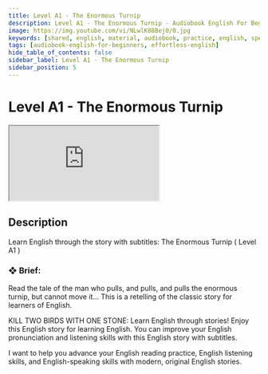 ```yaml
---
title: Level A1 - The Enormous Turnip
description: Level A1 - The Enormous Turnip - Audiobook English For Beginners
image: https://img.youtube.com/vi/NLwlK88Bej0/0.jpg
keywords: [shared, english, material, audiobook, practice, english, speaking]
tags: [audiobook-english-for-beginners, effortless-english]
hide_table_of_contents: false
sidebar_label: Level A1 - The Enormous Turnip
sidebar_position: 5
---
```


# Level A1 - The Enormous Turnip

<div class="video-container">
<iframe src="https://www.youtube.com/embed/NLwlK88Bej0?controls=0" title="YouTube video player"></iframe>
<a href="https://www.youtube.com/watch?list=PL___7gkXqjbx7FtKf1v6aTPhzl-k6J3qW&v=NLwlK88Bej0" target="_blank"></a>
</div>

## Description

Learn English through the story with subtitles: The Enormous Turnip ( Level A1 )

### ❖ Brief:

Read the tale of the man who pulls, and pulls, and pulls the enormous turnip, but cannot move it... This is a retelling of the classic story for learners of English.

KILL TWO BIRDS WITH ONE STONE: Learn English through stories! Enjoy this English story for learning English. You can improve your English pronunciation and listening skills with this English story with subtitles.

I want to help you advance your English reading practice, English listening skills, and English-speaking skills with modern, original English stories.